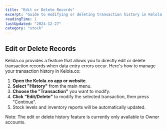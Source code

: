 ```yaml
---
title: "Edit or Delete Records"
excerpt: "Guide to modifying or deleting transaction history in Kelola.co"
readingTime: 1
lastUpdated: "2024-12-27"
category: "stock"
---
```


## Edit or Delete Records

Kelola.co provides a feature that allows you to directly edit or delete transaction records when data entry errors occur. Here's how to manage your transaction history in Kelola.co:

1. **Open the Kelola.co app or website**.
2. **Select "History"** from the main menu.
3. **Choose the "Transaction"** you want to modify.
4. **Click "Edit/Delete"** to modify the selected transaction, then press "Continue".
5. Stock levels and inventory reports will be automatically updated.

Note: The edit or delete history feature is currently only available to Owner accounts.